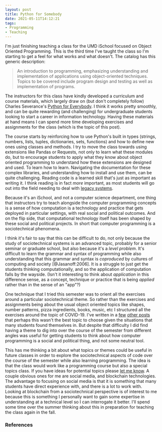 ```yaml
---
layout: post
title: Python for Somebody
date: 2021-05-11T14:12:21
tags:
- Programming
- Teaching
---
```


I'm just finishing teaching a class for the UMD iSchool focused on Object
Oriented Programming. This is the third time I've taught the class so I'm
starting to get a feel for what works and what doesn't. The catalog has this
generic description:

> An introduction to programming, emphasizing understanding and implementation
of applications using object-oriented techniques. Topics to be covered include
program design and testing as well as implementation of programs.

The instructors for this class have kindly developed a curriculum and course
materials, which largely draw on (but don't completely follow) Charles
Severance's [Python for Everybody]. I think it works pretty smoothly, and can
be quite rewarding (and challenging) for undergraduate students looking to
start a career in information technology. Having these materials at hand means
I can spend more time developing exercises and assignments for the class (which
is the topic of this post).

The course starts by reinforcing how to use Python's built in types (strings,
numbers, lists, tuples, dictionaries, sets, functions) and how to define new
ones using classes and methods. I try to move the class towards using
extensions like Pandas or Requests, not only to learn what these modules do,
but to encourage students to apply what they know about object oriented
programming to understand how these extensions are designed and used. To learn
how to learn. Navigating the documentation for these complex libraries, and
understanding how to install and use them, can be quite challenging. Reading
code is a learned skill that's just as important as writing it. I think reading
is in fact *more* important, as most students will go out into the field
needing to deal with [legacy systems](https://en.wikipedia.org/wiki/Legacy_code).

Because it's an iSchool, and not a computer science department, one thing that
instructors try to teach alongside the computer programming concepts is a sense
of how computation is a technology and practice that gets deployed in
particular settings, with real social and political outcomes. And on the flip
side, that computational technology itself has been shaped by these social and
political projects. In short that computer programming is a sociotechnical
phenomena.

I think it's fair to say that this can be difficult to do, not only because the
study of sociotechnical systems is an advanced topic, probably for a senior
seminar or graduate school, but also because it's a *level problem*. It's
difficult to learn the grammar and syntax of programming while also
understanding that this grammar and syntax is *coproduced* by cultures of
computing and society [@Jasanoff:2006]. It is a struggle to just get the
students thinking computationally, and so the application of computation falls
by the wayside. (Isn't it interesting to think about *application* in this
difference sense, as a concept, technique or practice that is being *applied*
rather than in the sense of an "app"?)

One technique that I tried this semester was to orient all the exercises around
a particular sociotechnical theme. So rather than the exercises and assignments
being about the usual object oriented topics like shapes, number patterns,
pizza ingredients, books, music, etc I structured all the exercises around
the topic of COVID-19. I've written in a [few](/2021/03/16/data-speculation/)
[other posts](/2021/02/19/python30/) that perhaps this wasn't the best topic to
choose given the situations that many students found themselves in. But despite
that difficulty I did find having a theme to dig into over the course of the
semester from different angles was useful for getting students to think about
how computer programming is a social and political thing, and not some neutral
tool.

This has me thinking a bit about what topics or themes could be useful in
future classes in order to explore the sociotechnical aspects of code over the
course of the semester while also learning programming. The idea is that the
class would work like a programming course but also a special topics class. If
you have ideas for potential topics please [let me know](mailto:ehs@pobox.com).
A couple obvious ones for me are social media, and blockchain technologies. The
advantage to focusing on social media is that it is something that many
students have direct experience with, and there is a lot to work with. Looking
at blockchain from a sociotechnical perspective is of interest to me because
this is something I personally want to gain some expertise in understanding at
a technical level so I can interrogate it better. I'll spend some time over the
summer thinking about this in preparation for teaching the class again in the
fall.

### References

[Python for Everybody]: https://www.py4e.com/book

